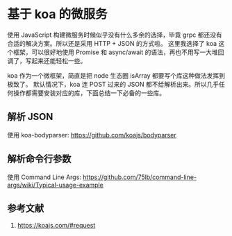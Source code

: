 # 基于 koa 的微服务

<!--
ID: f42fa3dc-ec80-4d19-8079-ec3d316ecb1e
Status: publish
Date: 2019-06-15T15:10:07
Modified: 2020-05-16T10:58:33
wp_id: 89
-->

<!-- wp:paragraph -->
<p>
使用 JavaScript 构建微服务时候似乎没有什么多余的选择，毕竟 grpc 都还没有合适的解决方案。所以还是采用 HTTP + JSON 的方式啦。
这里我选择了 koa 这个框架，可以很好地使用 Promise 和 async/await 的语法，再也不用写一大堆回调了，写起来还能轻松一些。
</p>
<!-- /wp:paragraph -->

<!-- wp:paragraph -->
<p>
koa 作为一个微框架，简直是把 node 生态圈 isArray 都要写个库这种做法发挥到极致了。
默认情况下，koa 连 POST 过来的 JSON 都不给解析出来。所以几乎任何操作都需要安装对应的库，下面总结一下必备的一些库。
</p>
<!-- /wp:paragraph -->

<!-- wp:heading -->
<h2 id="解析_json">解析 JSON</h2>
<!-- /wp:heading -->

<!-- wp:paragraph -->
<p>
使用 koa-bodyparser: <a href="https://github.com/koajs/bodyparser" target="_blank" rel="noreferrer noopener">https://github.com/koajs/bodyparser</a>
</p>
<!-- /wp:paragraph -->

<!-- wp:heading -->
<h2 id="解析命令行参数">解析命令行参数</h2>
<!-- /wp:heading -->

<!-- wp:paragraph -->
<p>
使用 Command Line Args: <a href="https://github.com/75lb/command-line-args/wiki/Typical-usage-example" target="_blank" rel="noreferrer noopener">https://github.com/75lb/command-line-args/wiki/Typical-usage-example</a>
</p>
<!-- /wp:paragraph -->

<!-- wp:heading -->
<h2 id="参考文献">参考文献</h2>
<!-- /wp:heading -->

<!-- wp:list {"ordered":true} -->
<ol><li> <a href="https://koajs.com/#request" target="_blank" rel="noreferrer noopener">https://koajs.com/#request</a>
</li></ol>
<!-- /wp:list -->